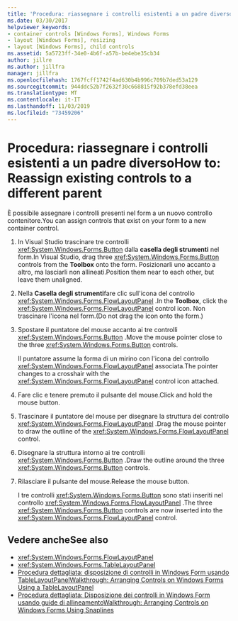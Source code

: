 ```yaml
---
title: 'Procedura: riassegnare i controlli esistenti a un padre diverso'
ms.date: 03/30/2017
helpviewer_keywords:
- container controls [Windows Forms], Windows Forms
- layout [Windows Forms], resizing
- layout [Windows Forms], child controls
ms.assetid: 5a5723ff-34e0-4b6f-a57b-be4ebe35cb34
author: jillre
ms.author: jillfra
manager: jillfra
ms.openlocfilehash: 1767fcff1742f4ad630b4b996c709b7ded53a129
ms.sourcegitcommit: 944ddc52b7f2632f30c668815f92b378efd38eea
ms.translationtype: MT
ms.contentlocale: it-IT
ms.lasthandoff: 11/03/2019
ms.locfileid: "73459206"
---
```

# <a name="how-to-reassign-existing-controls-to-a-different-parent"></a><span data-ttu-id="c246b-102">Procedura: riassegnare i controlli esistenti a un padre diverso</span><span class="sxs-lookup"><span data-stu-id="c246b-102">How to: Reassign existing controls to a different parent</span></span>

<span data-ttu-id="c246b-103">È possibile assegnare i controlli presenti nel form a un nuovo controllo contenitore.</span><span class="sxs-lookup"><span data-stu-id="c246b-103">You can assign controls that exist on your form to a new container control.</span></span>

1. <span data-ttu-id="c246b-104">In Visual Studio trascinare tre controlli <xref:System.Windows.Forms.Button> dalla **casella degli strumenti** nel form.</span><span class="sxs-lookup"><span data-stu-id="c246b-104">In Visual Studio, drag three <xref:System.Windows.Forms.Button> controls from the **Toolbox** onto the form.</span></span> <span data-ttu-id="c246b-105">Posizionarli uno accanto a altro, ma lasciarli non allineati.</span><span class="sxs-lookup"><span data-stu-id="c246b-105">Position them near to each other, but leave them unaligned.</span></span>

2. <span data-ttu-id="c246b-106">Nella **Casella degli strumenti**fare clic sull'icona del controllo <xref:System.Windows.Forms.FlowLayoutPanel> .</span><span class="sxs-lookup"><span data-stu-id="c246b-106">In the **Toolbox**, click the <xref:System.Windows.Forms.FlowLayoutPanel> control icon.</span></span> <span data-ttu-id="c246b-107">Non trascinare l'icona nel form.</span><span class="sxs-lookup"><span data-stu-id="c246b-107">(Do not drag the icon onto the form.)</span></span>

3. <span data-ttu-id="c246b-108">Spostare il puntatore del mouse accanto ai tre controlli <xref:System.Windows.Forms.Button> .</span><span class="sxs-lookup"><span data-stu-id="c246b-108">Move the mouse pointer close to the three <xref:System.Windows.Forms.Button> controls.</span></span>

   <span data-ttu-id="c246b-109">Il puntatore assume la forma di un mirino con l'icona del controllo <xref:System.Windows.Forms.FlowLayoutPanel> associata.</span><span class="sxs-lookup"><span data-stu-id="c246b-109">The pointer changes to a crosshair with the <xref:System.Windows.Forms.FlowLayoutPanel> control icon attached.</span></span>

4. <span data-ttu-id="c246b-110">Fare clic e tenere premuto il pulsante del mouse.</span><span class="sxs-lookup"><span data-stu-id="c246b-110">Click and hold the mouse button.</span></span>

5. <span data-ttu-id="c246b-111">Trascinare il puntatore del mouse per disegnare la struttura del controllo <xref:System.Windows.Forms.FlowLayoutPanel> .</span><span class="sxs-lookup"><span data-stu-id="c246b-111">Drag the mouse pointer to draw the outline of the <xref:System.Windows.Forms.FlowLayoutPanel> control.</span></span>

6. <span data-ttu-id="c246b-112">Disegnare la struttura intorno ai tre controlli <xref:System.Windows.Forms.Button> .</span><span class="sxs-lookup"><span data-stu-id="c246b-112">Draw the outline around the three <xref:System.Windows.Forms.Button> controls.</span></span>

7. <span data-ttu-id="c246b-113">Rilasciare il pulsante del mouse.</span><span class="sxs-lookup"><span data-stu-id="c246b-113">Release the mouse button.</span></span>

   <span data-ttu-id="c246b-114">I tre controlli <xref:System.Windows.Forms.Button> sono stati inseriti nel controllo <xref:System.Windows.Forms.FlowLayoutPanel> .</span><span class="sxs-lookup"><span data-stu-id="c246b-114">The three <xref:System.Windows.Forms.Button> controls are now inserted into the <xref:System.Windows.Forms.FlowLayoutPanel> control.</span></span>

## <a name="see-also"></a><span data-ttu-id="c246b-115">Vedere anche</span><span class="sxs-lookup"><span data-stu-id="c246b-115">See also</span></span>

- <xref:System.Windows.Forms.FlowLayoutPanel>
- <xref:System.Windows.Forms.TableLayoutPanel>
- [<span data-ttu-id="c246b-116">Procedura dettagliata: disposizione di controlli in Windows Form usando TableLayoutPanel</span><span class="sxs-lookup"><span data-stu-id="c246b-116">Walkthrough: Arranging Controls on Windows Forms Using a TableLayoutPanel</span></span>](walkthrough-arranging-controls-on-windows-forms-using-a-tablelayoutpanel.md)
- [<span data-ttu-id="c246b-117">Procedura dettagliata: Disposizione dei controlli in Windows Form usando guide di allineamento</span><span class="sxs-lookup"><span data-stu-id="c246b-117">Walkthrough: Arranging Controls on Windows Forms Using Snaplines</span></span>](walkthrough-arranging-controls-on-windows-forms-using-snaplines.md)
